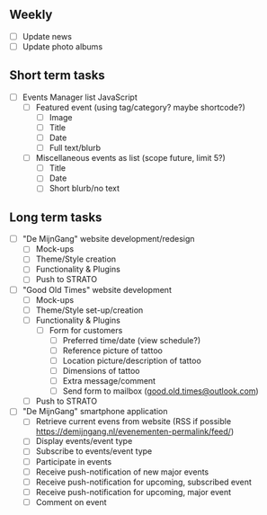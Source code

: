 ## Weekly
- [ ] Update news
- [ ] Update photo albums
## Short term tasks
- [ ] Events Manager list JavaScript
	- [ ] Featured event (using tag/category? maybe shortcode?)
		- [ ] Image
		- [ ] Title
		- [ ] Date
		- [ ] Full text/blurb
	- [ ] Miscellaneous events as list (scope future, limit 5?)
		- [ ] Title
		- [ ] Date
		- [ ] Short blurb/no text
## Long term tasks
- [ ] "De MijnGang" website development/redesign
	- [ ] Mock-ups
	- [ ] Theme/Style creation
	- [ ] Functionality & Plugins
	- [ ] Push to STRATO
- [ ] "Good Old Times" website development
	- [ ] Mock-ups
	- [ ] Theme/Style set-up/creation
	- [ ] Functionality & Plugins
		- [ ] Form for customers
			- [ ] Preferred time/date (view schedule?)
			- [ ] Reference picture of tattoo
			- [ ] Location picture/description of tattoo
			- [ ] Dimensions of tattoo
			- [ ] Extra message/comment
			- [ ] Send form to mailbox (good.old.times@outlook.com)
	- [ ] Push to STRATO
- [ ] "De MijnGang" smartphone application
	- [ ] Retrieve current evens from website (RSS if possible https://demijngang.nl/evenementen-permalink/feed/)
	- [ ] Display events/event type
	- [ ] Subscribe to events/event type
	- [ ] Participate in events
	- [ ] Receive push-notification of new major events
	- [ ] Receive push-notification for upcoming, subscribed event
	- [ ] Receive push-notification for upcoming, major event
	- [ ] Comment on event